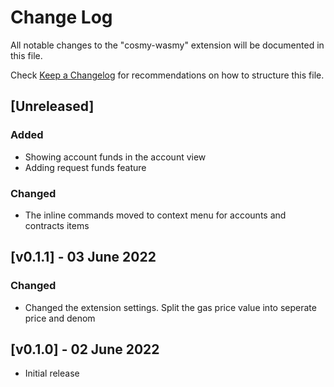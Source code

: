 # Change Log

All notable changes to the "cosmy-wasmy" extension will be documented in this file.

Check [Keep a Changelog](http://keepachangelog.com/) for recommendations on how to structure this file.

<!-- 
## [Unreleased]

### Added

### Changed

### Deprecated

### Removed

### Fixed

### Security 
-->

## [Unreleased]

### Added

- Showing account funds in the account view
- Adding request funds feature

### Changed

- The inline commands moved to context menu for accounts and contracts items


## [v0.1.1] - 03 June 2022

### Changed

- Changed the extension settings. Split the gas price value into seperate price and denom

## [v0.1.0] - 02 June 2022

- Initial release